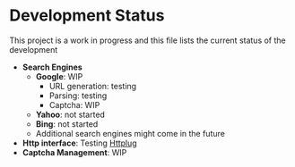 Development Status
==================

This project is a work in progress and this file lists the current status of the development

- **Search Engines**
    - **Google**: WIP
        - URL generation: testing
        - Parsing: testing
        - Captcha: WIP 
    - **Yahoo**: not started
    - **Bing**: not started
    - Additional search engines might come in the future
- **Http interface**: Testing [Httplug](http://httplug.io/)
- **Captcha Management**: WIP

